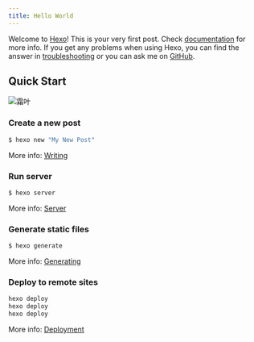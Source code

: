 ```yaml
---
title: Hello World
---
```

Welcome to [Hexo](https://hexo.io/)! This is your very first post. Check [documentation](https://hexo.io/docs/) for more info. If you get any problems when using Hexo, you can find the answer in [troubleshooting](https://hexo.io/docs/troubleshooting.html) or you can ask me on [GitHub](https://github.com/hexojs/hexo/issues).

## Quick Start
![霜叶](https://camo.githubusercontent.com/e8b7954aedb2cc4719a2f30c90eaa3e67b68c1b97442d25af08a98019a5877aa/68747470733a2f2f69302e6864736c622e636f6d2f6266732f616c62756d2f393862346664386131326263366462663639316239363762656436323564623637373133646666302e706e67 "明日方舟 - 霜叶")

### Create a new post

``` bash
$ hexo new "My New Post"
```

More info: [Writing](https://hexo.io/docs/writing.html)

### Run server

``` bash
$ hexo server
```

More info: [Server](https://hexo.io/docs/server.html)

### Generate static files

``` bash
$ hexo generate
```

More info: [Generating](https://hexo.io/docs/generating.html)

### Deploy to remote sites

``` bash
hexo deploy
hexo deploy
hexo deploy
```

More info: [Deployment](https://hexo.io/docs/one-command-deployment.html)
